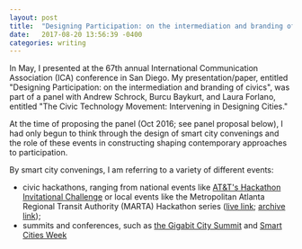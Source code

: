 ```yaml
---
layout: post
title:  "Designing Participation: on the intermediation and branding of civics"
date:   2017-08-20 13:56:39 -0400
categories: writing
---
```


In May, I presented at the 67th annual International Communication Association (ICA) conference in San Diego. My presentation/paper, entitled "Designing Participation: on the intermediation and branding of civics", was part of a panel with Andrew Schrock, Burcu Baykurt, and Laura Forlano, entitled "The Civic Technology Movement: Intervening in Designing Cities."

At the time of proposing the panel (Oct 2016; see panel proposal below), I had only begun to think through the design of smart city convenings and the role of these events in constructing shaping contemporary approaches to participation.

By smart city convenings, I am referring to a variety of different events:
- civic hackathons, ranging from national events like [AT&T's Hackathon Invitational Challenge](https://devsummit.att.com/hackathon-invitational) or local events like the Metropolitan Atlanta Regional Transit Authority (MARTA) Hackathon series ([live link](https://www.eventbrite.com/e/marta-hackathon-rider-experience-design-thinking-tickets-36606813966?aff=erelexpmlt); [archive link](http://www.webcitation.org/6tA0yaqoa));
- summits and conferences, such as [the Gigabit City Summit](http://www.webcitation.org/6tA1L2e0A) and [Smart Cities Week]()
